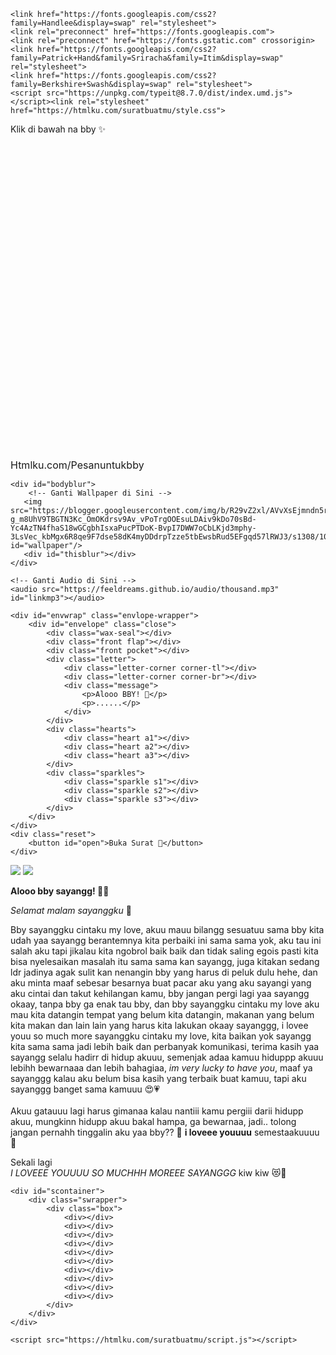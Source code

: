 <!DOCTYPE html>
<html>
<head>
    <meta charset="utf-8" />
    <meta name="description" content="@feelthisray - Script HTML by Feeldream Repl Co">
    <meta name="viewport" content="width=device-width, initial-scale=1, minimum-scale=1, maximum-scale=1" />
    <title>Surat Spesial Buat Kamu ✨</title>
    <meta name="description" content="Script HTML Surat Spesial Untukmu.">
    <meta property="og:title" content="Spesial Untukmu ✨">
    <meta property="og:description" content="Aku Ada Surat Spesial Untukmu ✨">
    <meta property="og:image" content="https://blogger.googleusercontent.com/img/b/R29vZ2xl/AVvXsEhMDugl2siKVTnQUhkzqZXmNhnUl_IXm-tsnodgHf4C3dPn6v4gz06nVm1ASqpRXO65Dg3PkYB9bKsThBPUxygLD9Euem9SSTr0LRIGK9x5uaLvK4WIPn6VlSx0qSrPGhTknGVHeVMpioiBcXiqrk-dF3d4SYS8QIkWkDlMgRrdF4vw_iw-EOgTYcwo6xhs/s300/1000314955.jpg">
    <meta property="og:image:alt" content="valentine">
    <meta property="og:url" content="htmlku.com/suratbuatmu">
    <meta property="og:type" content="website">

    <link href="https://fonts.googleapis.com/css2?family=Handlee&display=swap" rel="stylesheet">
    <link rel="preconnect" href="https://fonts.googleapis.com">
	<link rel="preconnect" href="https://fonts.gstatic.com" crossorigin>
	<link href="https://fonts.googleapis.com/css2?family=Patrick+Hand&family=Sriracha&family=Itim&display=swap" rel="stylesheet">
	<link href="https://fonts.googleapis.com/css2?family=Berkshire+Swash&display=swap" rel="stylesheet">
	<script src="https://unpkg.com/typeit@8.7.0/dist/index.umd.js"></script><link rel="stylesheet" href="https://htmlku.com/suratbuatmu/style.css">
</head>
<body>
	<div class="overlay">
		<div class="cover">
	    <p>Klik di bawah na bby ✨</p>
	   <div class="awalan">
	     <svg class='line' fill='none' xmlns='http://www.w3.org/2000/svg' viewBox='0 0 24 24'><g transform='translate(2.000000, 2.000000)'><path d='M9.27542857,0.714285714 C14.0030476,0.714285714 17.836381,4.54666667 17.836381,9.2752381 C17.836381,14.0038095 14.0030476,17.8361905 9.27542857,17.8361905 C4.54685714,17.8361905 0.71447619,14.0038095 0.71447619,9.2752381 C0.71447619,4.54666667 4.54685714,0.714285714 9.27542857,0.714285714 Z'></path><path d='M17.8989524,16.487619 C18.678,16.487619 19.3094286,17.12 19.3094286,17.8980952 C19.3094286,18.6780952 18.678,19.3095238 17.8989524,19.3095238 C17.1199048,19.3095238 16.4875238,18.6780952 16.4875238,17.8980952 C16.4875238,17.12 17.1199048,16.487619 17.8989524,16.487619 Z'></path></g></svg>
	     <label style="font-size:16px">Htmlku.com/Pesanuntukbby</label>
	   </div>
	</div>
  </div>
  
	<div id="bodyblur">
        <!-- Ganti Wallpaper di Sini -->
	   <img src="https://blogger.googleusercontent.com/img/b/R29vZ2xl/AVvXsEjmndn5rY6lsKgvEGe-g_m8UhV9TBGTN3Kc_OmOKdrsv9Av_vPoTrgOOEsuLDAiv9kDo70sBd-Yc4AzTN4fhaS18wGCgbhIsxaPucPTDoK-BvpI7DWW7oCbLKjd3mphy-3LsVec_kbMgx6R8qe9F7dse58dK4myDDdrpTzze5tbEwsbRud5EFgqd57lRWJ3/s1308/1000320578.jpg" id="wallpaper"/>
	   <div id="thisblur"></div>
	</div>
	
    <!-- Ganti Audio di Sini -->
	<audio src="https://feeldreams.github.io/audio/thousand.mp3" id="linkmp3"></audio>
	
    <div id="envwrap" class="envlope-wrapper">
        <div id="envelope" class="close">
            <div class="wax-seal"></div>
            <div class="front flap"></div>
            <div class="front pocket"></div>
            <div class="letter">
                <div class="letter-corner corner-tl"></div>
                <div class="letter-corner corner-br"></div>
                <div class="message">
                    <p>Alooo BBY! 🩷</p>
                    <p>......</p>
                </div>
            </div>
            <div class="hearts">
                <div class="heart a1"></div>
                <div class="heart a2"></div>
                <div class="heart a3"></div>
            </div>
            <div class="sparkles">
                <div class="sparkle s1"></div>
                <div class="sparkle s2"></div>
                <div class="sparkle s3"></div>
            </div>
        </div>
    </div>
    <div class="reset">
        <button id="open">Buka Surat 🩷</button>
    </div>
    
  <div class="stiker">
    <img id="main-stiker" src="https://htmlku.com/0/panda/cinta.gif" />
    <img id="stikerAlt1" src="https://htmlku.com/0/panda/terlope.gif" />
  </div>
  
  <div class="container" id="container">
    <p class="titleC"><b>Alooo bby sayangg! 🫣💗</b></p>
    <p class="messageC"></p>
  </div>
  
  <!-- Isi Pesan Surat Di Sini -->
  <div class="hidden">
      <p id="pesanSurat1"><i class='fontAlt'>Selamat malam sayanggku</i> 🥳</p>
      <p id="pesanSurat2">Bby sayanggku cintaku my love, akuu mauu bilangg sesuatuu sama bby kita udah yaa sayangg berantemnya kita perbaiki ini sama sama yok, aku tau ini salah aku tapi jikalau kita ngobrol baik baik dan tidak saling egois pasti kita bisa nyelesaikan masalah itu sama sama kan sayangg, juga kitakan sedang ldr jadinya agak sulit kan nenangin bby yang harus di peluk dulu hehe, dan aku minta maaf sebesar besarnya buat pacar aku yang aku sayangi yang aku cintai dan takut kehilangan kamu, bby jangan pergi lagi yaa sayangg okaay, tanpa bby ga enak tau bby, dan bby sayanggku cintaku my love aku mau kita datangin tempat yang belum kita datangin, makanan yang belum kita makan dan lain lain yang harus kita lakukan okaay sayanggg, i lovee youu so much more sayanggku cintaku my love, kita baikan yok sayangg kita sama sama jadi lebih baik dan perbanyak komunikasi, terima kasih yaa sayangg selalu hadirr di hidup akuuu, semenjak adaa kamuu hiduppp akuuu lebihh bewarnaaa dan lebih bahagiaa, <i>im very lucky to have you</i>, maaf ya sayanggg kalau aku belum bisa kasih yang terbaik buat kamuu, tapi aku sayanggg banget sama kamuuu 😍💗<br><br>Akuu gatauuu lagi harus gimanaa kalau nantiii kamu pergiii darii hidupp akuu, mungkinn hidupp akuu bakal hampa, ga bewarnaa, jadi.. tolong jangan pernahh tinggalin aku yaa bby?? 🫠 <b>i loveee youuuu</b> semestaakuuuu 🫶</p>
      <p id="pesanSurat3">Sekali lagi<br><i class='fontAlt'>I LOVEEE YOUUUU SO MUCHHH MOREEE SAYANGGG</i> kiw kiw 😻💐</p>
  </div>
  
    <div id="scontainer">
        <div class="swrapper">
            <div class="box">
                <div></div>
                <div></div>
                <div></div>
                <div></div>
                <div></div>
                <div></div>
                <div></div>
                <div></div>
                <div></div>
                <div></div>
            </div>
        </div>
    </div>

    <script src="https://htmlku.com/suratbuatmu/script.js"></script>

</body>
</html>
